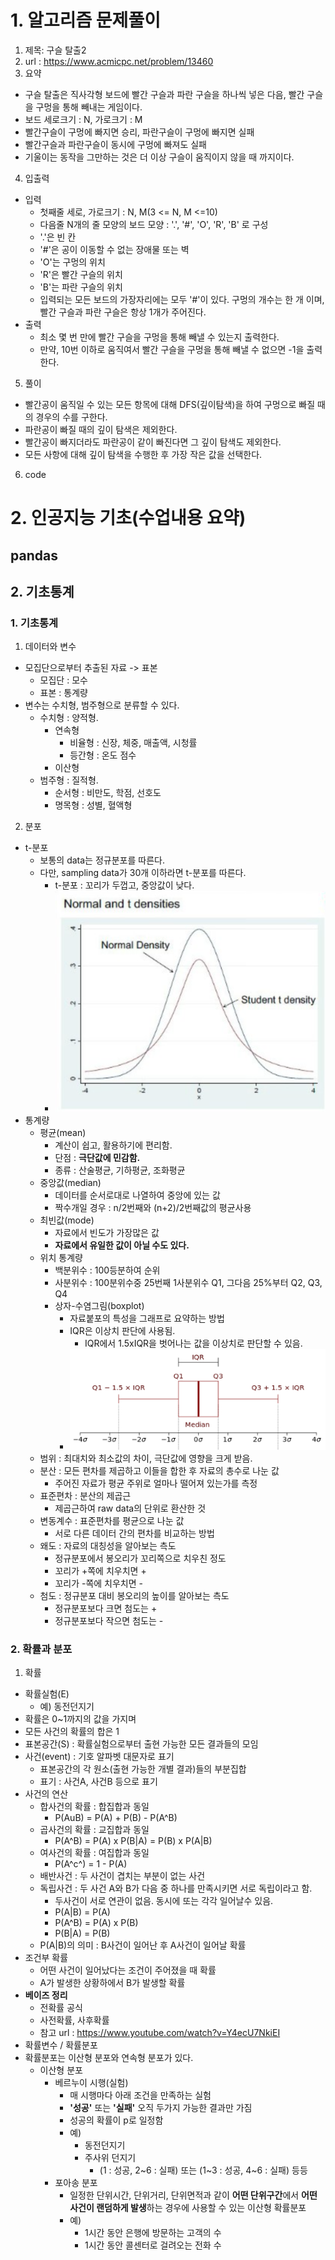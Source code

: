 # 1. 알고리즘 문제풀이
1. 제목: 구슬 탈출2
2. url : https://www.acmicpc.net/problem/13460
3. 요약
  * 구슬 탈출은 직사각형 보드에 빨간 구슬과 파란 구슬을 하나씩 넣은 다음, 빨간 구슬을 구멍을 통해 빼내는 게임이다.
  * 보드 세로크기 : N, 가로크기 : M
  * 빨간구슬이 구멍에 빠지면 승리, 파란구슬이 구멍에 빠지면 실패
  * 빨간구슬과 파란구슬이 동시에 구멍에 빠져도 실패
  * 기울이는 동작을 그만하는 것은 더 이상 구슬이 움직이지 않을 때 까지이다.
4. 입출력
  * 입력
    * 첫째줄 세로, 가로크기 : N, M(3 <= N, M <=10)
    * 다음줄 N개의 줄 모양의 보드 모양 : '.', '#', 'O', 'R', 'B' 로 구성
    * '.'은 빈 칸
    * '#'은 공이 이동할 수 없는 장애물 또는 벽
    * 'O'는 구멍의 위치
    * 'R'은 빨간 구슬의 위치
    * 'B'는 파란 구슬의 위치
    * 입력되는 모든 보드의 가장자리에는 모두 '#'이 있다. 구멍의 개수는 한 개 이며, 빨간 구슬과 파란 구슬은 항상 1개가 주어진다.
  * 출력
    * 최소 몇 번 만에 빨간 구슬을 구멍을 통해 빼낼 수 있는지 출력한다. 
    * 만약, 10번 이하로 움직여서 빨간 구슬을 구멍을 통해 빼낼 수 없으면 -1을 출력한다.
5. 풀이
  * 빨간공이 움직일 수 있는 모든 항목에 대해 DFS(깊이탐색)을 하여 구멍으로 빠질 때의 경우의 수를 구한다.
  * 파란공이 빠질 때의 깊이 탐색은 제외한다.
  * 빨간공이 빠지더라도 파란공이 같이 빠진다면 그 깊이 탐색도 제외한다.
  * 모든 사항에 대해 깊이 탐색을 수행한 후 가장 작은 값을 선택한다.
6. code





# 2. 인공지능 기초(수업내용 요약)
## pandas

## 2. 기초통계
### 1. 기초통계
1. 데이터와 변수
  * 모집단으로부터 추출된 자료 -> 표본
    * 모집단 : 모수
    * 표본 : 통계량
  * 변수는 수치형, 범주형으로 분류할 수 있다.
    * 수치형 : 양적형.
      * 연속형
        * 비율형 : 신장, 체중, 매출액, 시청률
        * 등간형 : 온도 점수
      * 이산형
    * 범주형 : 질적형.
      * 순서형 : 비만도, 학점, 선호도
      * 명목형 : 성별, 혈액형
2. 분포
  * t-분포
    * 보통의 data는 정규분포를 따른다.
    * 다만, sampling data가 30개 이하라면 t-분포를 따른다.
      * t-분포 : 꼬리가 두껍고, 중앙값이 낮다.
      * ![정규분포와 T분포](images/20230228_정규분포와T분포.png)
* 통계량
  * 평균(mean)
    * 계산이 쉽고, 활용하기에 편리함.
    * 단점 : **극단값에 민감함.**
    * 종류 : 산술평균, 기하평균, 조화평균
  * 중앙값(median)
    * 데이터를 순서로대로 나열하여 중앙에 있는 값
    * 짝수개일 경우 : n/2번째와 (n+2)/2번째값의 평균사용
  * 최빈값(mode)
    * 자료에서 빈도가 가장많은 값
    * **자료에서 유일한 값이 아닐 수도 있다.**
  * 위치 통계량
    * 백분위수 : 100등분하여 순위
    * 사분위수 : 100분위수중 25번째 1사분위수 Q1, 그다음 25%부터 Q2, Q3, Q4
    * 상자-수염그림(boxplot)
      * 자료붙포의 특성을 그래프로 요약하는 방법
      * IQR은 이상치 판단에 사용됨.
        * IQR에서 1.5xIQR을 벗어나는 값을 이상치로 판단할 수 있음.
      * ![IQR](images/20230228_IQR.png)
  * 범위 : 최대치와 최소값의 차이, 극단값에 영향을 크게 받음.
  * 분산 : 모든 편차를 제곱하고 이들을 합한 후 자료의 총수로 나눈 값
    * 주어진 자료가 평균 주위로 얼마나 떨어져 있는가를 측정
  * 표준편차 : 분산의 제곱근
    * 제곱근하여 raw data의 단위로 환산한 것
  * 변동계수 : 표준편차를 평균으로 나눈 값
    * 서로 다른 데이터 간의 편차를 비교하는 방법
  * 왜도 : 자료의 대칭성을 알아보는 측도
    * 정규분포에서 봉오리가 꼬리쪽으로 치우친 정도
    * 꼬리가 +쪽에 치우치면 +
    * 꼬리가 -쪽에 치우치면 -
  * 첨도 : 정규분포 대비 봉오리의 높이를 알아보는 측도
    * 정규분포보다 크면 첨도는 +
    * 정규분포보다 작으면 첨도는 -
### 2. 확률과 분포
1. 확률
  * 확률실험(E)
    * 예) 동전던지기
  * 확률은 0~1까지의 값을 가지며
  * 모든 사건의 확률의 합은 1
  * 표본공간(S) : 확률실험으로부터 출현 가능한 모든 결과들의 모임
  * 사건(event) : 기호 알파벳 대문자로 표기
    * 표본공간의 각 원소(출현 가능한 개별 결과)들의 부분집합
    * 표기 : 사건A, 사건B 등으로 표기
  * 사건의 연산
    * 합사건의 확률 : 합집합과 동일
      * P(AuB) = P(A) + P(B) - P(A^B)
    * 곱사건의 확률 : 교집합과 동일
      * P(A^B) = P(A) x P(B|A) = P(B) x P(A|B)
    * 여사건의 확률 : 여집합과 동일
      * P(A^c^) = 1 - P(A)
    * 배반사건 : 두 사건이 겹치는 부분이 없는 사건
    * 독립사건 : 두 사건 A와 B가 다음 중 하나를 만족시키면 서로 독립이라고 함.
      * 두사건이 서로 연관이 없음. 동시에 또는 각각 일어날수 있음.
      * P(A|B) = P(A)
      * P(A^B) = P(A) x P(B)
      * P(B|A) = P(B)
    * P(A|B)의 의미 : B사건이 일어난 후 A사건이 일어날 확률
  * 조건부 확률
    * 어떤 사건이 일어났다는 조건이 주어졌을 때 확률
    * A가 발생한 상황하에서 B가 발생할 확률
  * **베이즈 정리**
    * 전확률 공식
    * 사전확률, 사후확률
    * 참고 url : https://www.youtube.com/watch?v=Y4ecU7NkiEI
  * 확률변수 / 확률분포
  * 확률분포는 이산형 분포와 연속형 분포가 있다.
    * 이산형 분포
      * 베르누이 시행(실험)
        * 매 시행마다 아래 조건을 만족하는 실험
        * **'성공'** 또는 **'실패'** 오직 두가지 가능한 결과만 가짐
        * 성공의 확률이 p로 일정함
        * 예)
          * 동전던지기
          * 주사위 던지기
            * (1 : 성공, 2~6 : 실패) 또는 (1~3 : 성공, 4~6 : 실패) 등등
      * 포아송 분포
        * 일정한 단위시간, 단위거리, 단위면적과 같이 **어떤 단위구간**에서 **어떤 사건이 랜덤하게 발생**하는 경우에 사용할 수 있는 이산형 확률분포
        * 예)
          * 1시간 동안 은행에 방문하는 고객의 수
          * 1시간 동안 콜센터로 걸려오는 전화 수